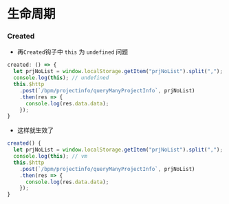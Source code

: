 # 生命周期

### Created

* 再`Created`钩子中 `this` 为 `undefined` 问题

```js
created: () => {
  let prjNoList = window.localStorage.getItem("prjNoList").split(",");
  console.log(this); // undefined
  this.$http
    .post(`/bpm/projectinfo/queryManyProjectInfo`, prjNoList)
    .then(res => {
      console.log(res.data.data);
    });
}
```

* 这样就生效了

```js
created() {
  let prjNoList = window.localStorage.getItem("prjNoList").split(",");
  console.log(this); // vm
  this.$http
    .post(`/bpm/projectinfo/queryManyProjectInfo`, prjNoList)
    .then(res => {
      console.log(res.data.data);
    });
}
```
